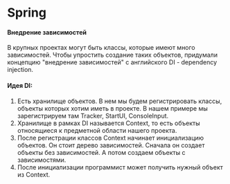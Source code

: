 # Spring

#### Внедрение зависимостей

В крупных проектах могут быть классы, которые имеют много зависимостей. Чтобы упростить создание таких объектов,
придумали концепцию "внедрение зависимостей" с английского DI - dependency injection.

#### Идея DI:

1. Есть хранилище объектов. В нем мы будем регистрировать классы, объекты которых хотим иметь в проекте. В нашем примере
   мы зарегистрируем там Tracker, StartUI, ConsoleInput.
2. Хранилище в рамках DI называется Context, то есть объекты относящиеся к предметной области нашего проекта.
3. После регистрации классов Context начинает инициализацию объектов. Он стоит дерево зависимостей. Сначала он создает
   объекты без зависимостей. А потом создаем объекты с зависимостями.
4. После инициализации программист может получить нужный объект из Context.
